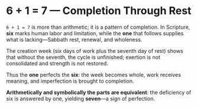 # 6 + 1 = 7 — Completion Through Rest

`6 + 1 = 7` is more than arithmetic; it is a pattern of completion. In Scripture, **six** marks human labor and limitation, while the **one** that follows supplies what is lacking—Sabbath rest, renewal, and wholeness. 

The creation week (six days of work plus the seventh day of rest) shows that without the seventh, the cycle is unfinished; exertion is not consolidated and strength is not restored. 

Thus the **one** perfects the **six**: the week becomes whole, work receives meaning, and imperfection is brought to completion. 

**Arithmetically and symbolically the parts are equivalent**: the deficiency of six is answered by one, yielding **seven**—a sign of perfection.
